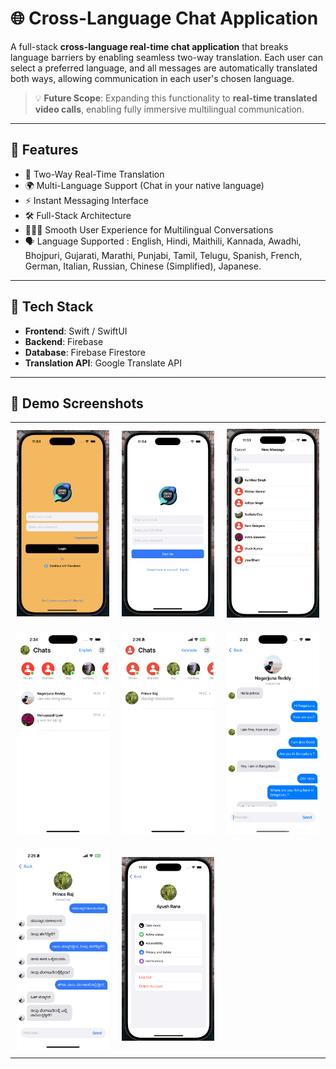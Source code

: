 # 🌐 Cross-Language Chat Application

A full-stack **cross-language real-time chat application** that breaks language barriers by enabling seamless two-way translation. Each user can select a preferred language, and all messages are automatically translated both ways, allowing communication in each user's chosen language.

> 💡 **Future Scope**: Expanding this functionality to **real-time translated video calls**, enabling fully immersive multilingual communication.

---

## 🧠 Features

- 🔄 Two-Way Real-Time Translation
- 🌍 Multi-Language Support (Chat in your native language)
- ⚡ Instant Messaging Interface
- 🛠️ Full-Stack Architecture
- 🧑‍🤝‍🧑 Smooth User Experience for Multilingual Conversations
- 🗣️ Language Supported : English, Hindi, Maithili, Kannada, Awadhi, Bhojpuri, Gujarati, Marathi, Punjabi, Tamil, Telugu, Spanish, French, German, Italian, Russian, Chinese (Simplified), Japanese.

---

## 🚀 Tech Stack

- **Frontend**: Swift / SwiftUI
- **Backend**: Firebase
- **Database**: Firebase Firestore
- **Translation API**: Google Translate API

---

## 📸 Demo Screenshots

<table>
  <tr>
    <td style="padding: 10px;"><img src="Images/image1.png" alt="Not able to Load the Image" width="250"></td>
    <td style="padding: 10px;"><img src="Images/image2.png" alt="Not able to Load the Image" width="250"></td>
    <td style="padding: 10px;"><img src="Images/image3.png" alt="Not able to Load the Image" width="250"></td>
  </tr>
  <tr>
    <td style="padding: 10px;"><img src="Images/image4.png" alt="Not able to Load the Image" width="250"></td>
    <td style="padding: 10px;"><img src="Images/image5.png" alt="Not able to Load the Image" width="250"></td>
    <td style="padding: 10px;"><img src="Images/image6.png" alt="Not able to Load the Image" width="250"></td>
  </tr>
    <tr>
    <td style="padding: 10px;"><img src="Images/image7.png" alt="Not able to Load the Image" width="250"></td>
    <td style="padding: 10px;"><img src="Images/image8.png" alt="Not able to Load the Image" width="250"></td>
  </tr>
</table>

